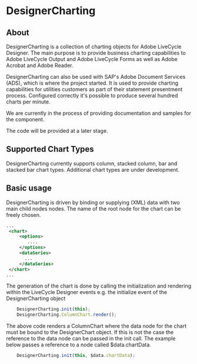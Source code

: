DesignerCharting
=================

## About ##
DesignerCharting is a collection of charting objects for Adobe LiveCycle Designer. 
The main purpose is to provide business charting capabilities to Adobe LiveCycle Output
and Adobe LiveCycle Forms as well as Adobe Acrobat and Adobe Reader.

DesignerCharting can also be used with SAP's Adobe Document Services (ADS), which is where
the project started. It is used to provide charting capabilities for utilities customers
as part of their statement presentment process. Configured correctly it's possible to 
produce several hundred charts per minute.

We are currently in the process of providing documentation and samples for the component.

The code will be provided at a later stage.

## Supported Chart Types ##
DesignerCharting currently supports column, stacked column, bar and stacked bar chart
types. Additional chart types are under development.

## Basic usage ##
DesignerCharting is driven by binding or supplying (XML) data with two main child nodes
nodes. The name of the root node for the chart can be freely chosen.
```xml
...
 <chart>
     <options>
        ....
     </options>
     <dataSeries>
       ...
     </dataSeries>
 </chart>
...    
```

The generation of the chart is done by calling the initialization and rendering within
the LiveCycle Designer events e.g. the initialize event of the DesignerCharting object

```js
	DesignerCharting.init(this);
	DesignerCharting.ColumnChart.render();
```

The above code renders a ColumnChart where the data node for the chart must be bound to
the DesignerChart object. If this is not the case the reference to the data node can be
passed in the init call. The example below passes a reference to a node called 
$data.chartData.

```js
	DesignerCharting.init(this, $data.chartData);
```

  
